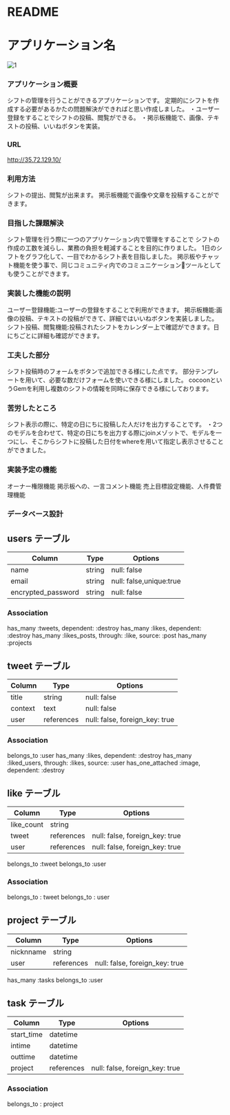 # README

# アプリケーション名
![1](https://user-images.githubusercontent.com/75416155/107018114-5cf92100-67e3-11eb-8a9b-9f5c89a99484.png)


### アプリケーション概要
 シフトの管理を行うことができるアプリケーションです。
 定期的にシフトを作成する必要があるかたの問題解決ができればと思い作成しました。
 ・ユーザー登録をすることでシフトの投稿、閲覧ができる。
 ・掲示板機能で、画像、テキストの投稿、いいねボタンを実装。

### URL

http://35.72.129.10/


### 利用方法
 シフトの提出、閲覧が出来ます。
 掲示板機能で画像や文章を投稿することができます。

### 目指した課題解決
 シフト管理を行う際に一つのアプリケーション内で管理をすることで
 シフトの作成の工数を減らし、業務の負担を軽減することを目的に作りました。
 1日のシフトをグラフ化して、一目でわかるシフト表を目指しました。
 掲示板やチャット機能を使う事で、同じコミュニティ内でのコミュニケーションツールとしても使うことができます。

### 実装した機能の説明
 ユーザー登録機能:ユーザーの登録をすることで利用ができます。
 掲示板機能:画像の投稿、テキストの投稿ができて、詳細ではいいねボタンを実装しました。
 シフト投稿、閲覧機能:投稿されたシフトをカレンダー上で確認ができます。日にちごとに詳細も確認ができます。

### 工夫した部分
シフト投稿時のフォームをボタンで追加できる様にした点です。
部分テンプレートを用いて、必要な数だけフォームを使いできる様にしました。
cocoonというGemを利用し複数のシフトの情報を同時に保存できる様にしております。

### 苦労したところ
シフト表示の際に、特定の日にちに投稿した人だけを出力することです。
・2つのモデルを合わせて、特定の日にちを出力する際にjoinメゾットで、モデルを一つにし、そこからシフトに投稿した日付をwhereを用いて指定し表示させることができました。

### 実装予定の機能
オーナー権限機能
掲示板への、一言コメント機能
売上目標設定機能、人件費管理機能

### データベース設計


## users テーブル

| Column              | Type    | Options                |
| ------------------- | ------- | ---------------------- |
| name                | string  | null: false            |
| email               | string  | null: false,unique:true|
| encrypted_password  | string  | null: false            |

### Association

   has_many :tweets, dependent: :destroy
   has_many :likes, dependent: :destroy
   has_many :likes_posts, through: :like, source: :post
   has_many :projects

## tweet テーブル

| Column              | Type       | Options                        |
| ------------------- | ---------- | ------------------------------ |
| title               | string     | null: false                    |
| context             | text       | null: false                    |
| user                | references | null: false, foreign_key: true |



### Association

belongs_to :user
has_many :likes,  dependent: :destroy
has_many :liked_users, through: :likes, source: :user
has_one_attached :image,  dependent: :destroy

## like テーブル

| Column              | Type       | Options                        |
| ------------------- | ---------- | ------------------------------ |
| like_count          | string     |                                |
| tweet               | references | null: false, foreign_key: true |
| user                | references | null: false, foreign_key: true |

  belongs_to :tweet
  belongs_to :user

### Association

belongs_to : tweet
belongs_to : user


## project テーブル

| Column                 | Type       | Options                        |
| ---------------------- | ---------- | ------------------------------ |
| nicknname              | string     |                                |
| user                   | references | null: false, foreign_key: true |

  has_many :tasks
  belongs_to :user

## task テーブル

| Column                 | Type       | Options                        |
| ---------------------- | ---------- | ------------------------------ |
| start_time             | datetime   |                                |
| intime                 | datetime   |                                |
| outtime                | datetime   |                                |
| project                | references | null: false, foreign_key: true |

### Association

belongs_to : project

